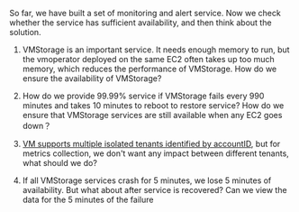 So far, we have built a set of monitoring and alert service.
Now we check whether the service has sufficient availability, and then think about the solution.

1. VMStorage is an important service. It needs enough memory to run, but the vmoperator deployed on the same EC2 often takes up too much memory, which reduces the performance of VMStorage. How do we ensure the availability of VMStorage?

2. How do we provide 99.99% service if VMStorage fails every 990 minutes and takes 10 minutes to reboot to restore service? How do we ensure that VMStorage services are still available when any EC2 goes down？

3. [VM supports multiple isolated tenants identified by accountID](https://docs.victoriametrics.com/Cluster-VictoriaMetrics.html#multitenancy), but for metrics collection, we don't want any impact between different tenants, what should we do?

4. If all VMStorage services crash for 5 minutes, we lose 5 minutes of availability. But what about after service is recovered? Can we view the data for the 5 minutes of the failure

